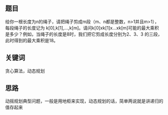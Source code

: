 ## 题目
给你一根长度为n的绳子，请把绳子剪成m段（m、n都是整数，n>1并且m>1），每段绳子的长度记为
k[0],k[1],...,k[m]。请问k[0]xk[1]x...xk[m]可能的最大乘积
是多少？例如，当绳子的长度是8时，我们把它剪成长度分别为2、3、3
的三段，此时得到的最大乘积是18。


## 关键词
贪心算法，动态规划

## 思路
动摇规划典型问题，一般是用地柜来实现，动态规划的话，简单两说就是讲递归的值存起来